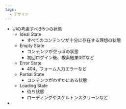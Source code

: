 ```yaml
---
tags:
  - デザイン
---
```

- UIの考慮すべき5つの状態
	- Ideal State
		- すべてのコンテンツが十分に存在する理想の状態
	- Empty State
		- コンテンツが空っぽの状態
		- 初回ログイン後、検索結果0件など
	- Error State
		- 404、フォーム入力エラーなど
	- Partial State
		- コンテンツがわずかにある状態
	- Loading State
		- 待ち状態
		- ローディングやスケルトンスクリーンなど
- 